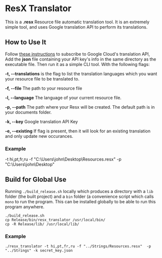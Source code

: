 # ResX Translator

This is a **.resx** Resource file automatic translation tool. It is an extremely simple tool, and uses Google translation API to perform its translations. 

## How to Use It
Follow [these instructions](https://cloud.google.com/translate/docs/reference/libraries?hl=fr) to subscribe to Google Cloud's translation API, 
Add the **json** file containing your API key's info in the same directory as the executable file.
Then run it as a simple CLI tool. With the following flags: 

**-t,  --translations** is the flag to list the translation languages which you want your resource file to be translated to. 

**-f, --file** The path to your resource file

**-l, --language** The language of your current resource file.

**-p, --path** The path where your Resx will be created. The default path is in your documents folder.

**-k, --key** Google translation API Key

**-e, --existing** If flag is present, then it will look for an existing translation and only update new occurances.

### Example 
-t hi,pt,fr,ru -f  "C:\Users\john\Desktop\Resources.resx"  -p  "C:\Users\john\Desktop"

## Build for Global Use

Running `./build_release.sh` locally which produces a directory with a `lib` folder (the built project) and a `bin` folder (a convenience script which calls `mono` to run the program. This can be installed globally to be able to run this program anywhere.

```(sh)
./build_release.sh
cp Release/bin/resx_translator /usr/local/bin/
cp -R Release/lib/ /usr/local/lib/
```

### Example
`./resx_translator -t hi,pt,fr,ru -f "../Strings/Resources.resx"  -p  "../Strings" -k secret_key.json`
